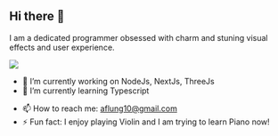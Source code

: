 ## Hi there 👋

I am a dedicated programmer obsessed with charm and stuning visual effects and user experience.

![](https://komarev.com/ghpvc/?username=InvokFung&color=FFA500)

- 🔭 I’m currently working on NodeJs, NextJs, ThreeJs
- 🌱 I’m currently learning Typescript
<!--
- 👯 I’m looking to collaborate on ...
- 🤔 I’m looking for help with ...
- 💬 Ask me about ...
- 😄 Pronouns: ...
-->
- 📫 How to reach me: aflung10@gmail.com
- ⚡ Fun fact: I enjoy playing Violin and I am trying to learn Piano now!
